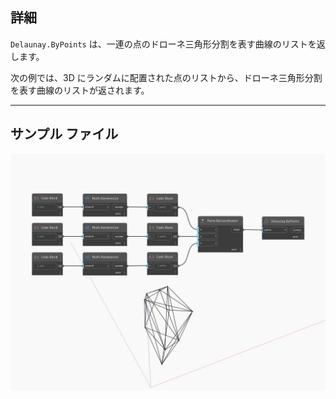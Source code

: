 ## 詳細
`Delaunay.ByPoints` は、一連の点のドローネ三角形分割を表す曲線のリストを返します。

次の例では、3D にランダムに配置された点のリストから、ドローネ三角形分割を表す曲線のリストが返されます。

___
## サンプル ファイル

![ByPoints](./Tessellation.Delaunay.ByPoints_img.jpg)

